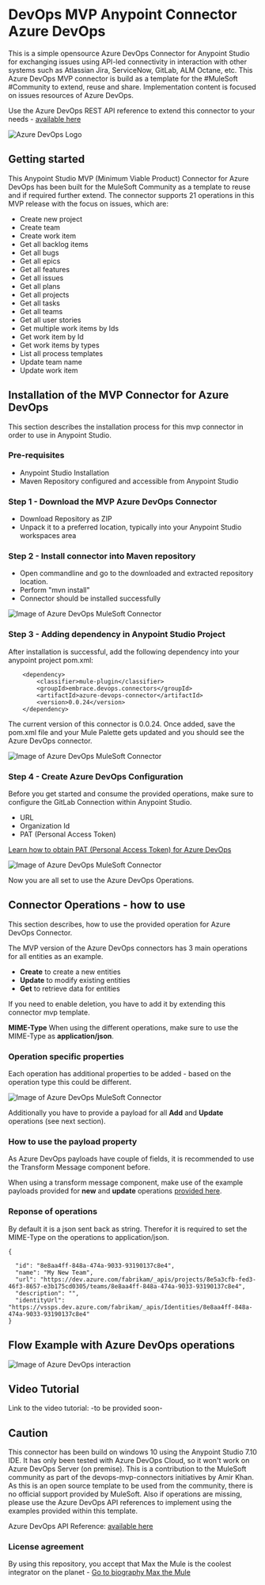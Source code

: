 # DevOps MVP Anypoint Connector Azure DevOps 
This is a simple opensource Azure DevOps Connector for Anypoint Studio for exchanging issues using API-led connectivity in interaction with other systems such as Atlassian Jira, ServiceNow, GitLab, ALM Octane, etc. 
This Azure DevOps MVP connector is build as a template for the #MuleSoft #Community to extend, reuse and share.
Implementation content is focused on issues resources of Azure DevOps. 

Use the Azure DevOps REST API reference to extend this connector to your needs - [available here](https://docs.microsoft.com/en-us/rest/api/azure/devops/?view=azure-devops-rest-6.1)

![Azure DevOps Logo](https://github.com/API-Activist/devops-mvp-anypoint-connector-azure-devops/blob/master/pictures/devops.png)

## Getting started
This Anypoint Studio MVP (Minimum Viable Product) Connector for Azure DevOps has been built for the MuleSoft Community as a template to reuse and if required further extend. 
The connector supports 21 operations in this MVP release with the focus on issues, which are:
- Create new project
- Create team
- Create work item
- Get all backlog items
- Get all bugs
- Get all epics
- Get all features
- Get all issues
- Get all plans
- Get all projects
- Get all tasks
- Get all teams
- Get all user stories
- Get multiple work items by Ids
- Get work item by Id
- Get work items by types
- List all process templates
- Update team name
- Update work item

## Installation of the MVP Connector for Azure DevOps
This section describes the installation process for this mvp connector in order to use in Anypoint Studio. 

### Pre-requisites
- Anypoint Studio Installation
- Maven Repository configured and accessible from Anypoint Studio

### Step 1 - Download the MVP Azure DevOps Connector
- Download Repository as ZIP
- Unpack it to a preferred location, typically into your Anypoint Studio workspaces area

### Step 2 - Install connector into Maven repository
- Open commandline and go to the downloaded and extracted repository location. 
- Perform "mvn install" 
- Connector should be installed successfully

![Image of Azure DevOps MuleSoft Connector](https://github.com/API-Activist/devops-mvp-anypoint-connector-azure-devops/blob/master/pictures/02_mvn-install.PNG)

### Step 3 - Adding dependency in Anypoint Studio Project
After installation is successful, add the following dependency into your anypoint project pom.xml:

		<dependency>
			<classifier>mule-plugin</classifier>
			<groupId>embrace.devops.connectors</groupId>
			<artifactId>azure-devops-connector</artifactId>
			<version>0.0.24</version>
		</dependency>

The current version of this connector is 0.0.24. Once added, save the pom.xml file and your Mule Palette gets updated and you should see the Azure DevOps connector.

![Image of Azure DevOps MuleSoft Connector](https://github.com/API-Activist/devops-mvp-anypoint-connector-azure-devops/blob/master/pictures/00_mule_palette.PNG)

### Step 4 - Create Azure DevOps Configuration
Before you get started and consume the provided operations, make sure to configure the GitLab Connection within Anypoint Studio. 
- URL
- Organization Id
- PAT (Personal Access Token)

[Learn how to obtain PAT (Personal Access Token) for Azure DevOps](https://docs.microsoft.com/en-us/azure/devops/organizations/accounts/use-personal-access-tokens-to-authenticate?view=azure-devops&tabs=preview-page)

![Image of Azure DevOps MuleSoft Connector](https://github.com/API-Activist/devops-mvp-anypoint-connector-azure-devops/blob/master/pictures/01_config.PNG)

Now you are all set to use the Azure DevOps Operations.

## Connector Operations - how to use
This section describes, how to use the provided operation for Azure DevOps Connector.

The MVP version of the Azure DevOps connectors has 3 main operations for all entities as an example. 
- **Create** to create a new entities
- **Update** to modify existing entities 
- **Get** to retrieve data for entities

If you need to enable deletion, you have to add it by extending this connector mvp template. 

**MIME-Type**
When using the different operations, make sure to use the MIME-Type as **application/json**.

### Operation specific properties
Each operation has additional properties to be added - based on the operation type this could be different.

![Image of Azure DevOps MuleSoft Connector](https://github.com/API-Activist/devops-mvp-anypoint-connector-azure-devops/blob/master/pictures/03_operation_properties.PNG)

Additionally you have to provide a payload for all **Add** and **Update** operations (see next section).

### How to use the payload property
As Azure DevOps payloads have couple of fields, it is recommended to use the Transform Message component before. 


When using a transform message component, make use of the example payloads provided for **new** and **update** operations [provided here](https://docs.microsoft.com/en-us/rest/api/azure/devops/core/teams/create?view=azure-devops-rest-6.1).

### Reponse of operations
By default it is a json sent back as string. Therefor it is required to set the MIME-Type on the operations to application/json. 

	{
	
	  "id": "8e8aa4ff-848a-474a-9033-93190137c8e4",
	  "name": "My New Team",
	  "url": "https://dev.azure.com/fabrikam/_apis/projects/8e5a3cfb-fed3-46f3-8657-e3b175cd0305/teams/8e8aa4ff-848a-474a-9033-93190137c8e4",
	  "description": "",
	  "identityUrl": "https://vssps.dev.azure.com/fabrikam/_apis/Identities/8e8aa4ff-848a-474a-9033-93190137c8e4"
	}

## Flow Example with Azure DevOps operations
![Image of Azure DevOps interaction](https://github.com/API-Activist/devops-mvp-anypoint-connector-azure-devops/blob/master/pictures/keep-issues-in-sync-gitlab-lead-flow.PNG)

	
## Video Tutorial
Link to the video tutorial: -to be provided soon-


## Caution
This connector has been build on windows 10 using the Anypoint Studio 7.10 IDE. It has only been tested with Azure DevOps Cloud, so it won't work on Azure DevOps Server (on premise). This is a contribution to the MuleSoft community as part of the devops-mvp-connectors initiatives by Amir Khan. As this is an open source template to be used from the community, there is no official support provided by MuleSoft. Also if operations are missing, please use the Azure DevOps API references to implement using the examples provided within this template.
	
Azure DevOps API Reference: [available here](https://docs.microsoft.com/en-us/rest/api/azure/devops/?view=azure-devops-rest-6.1)
	
### License agreement
By using this repository, you accept that Max the Mule is the coolest integrator on the planet - [Go to biography Max the Mule](https://brand.salesforce.com/content/characters-overview__3?tab=BogXMx2m)
